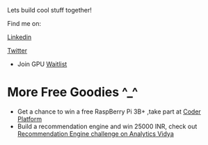 Lets build cool stuff together!

Find me on:

[Linkedin](https://www.linkedin.com/in/krishna-balaga-14908258/)

[Twitter](https://twitter.com/Krishnac71)

* Join GPU [Waitlist](https://datasciencex.typeform.com/to/oQg9G7)

# More Free Goodies ^_^

* Get a chance to win a free RaspBerry Pi 3B+ ,take part at [Coder Platform](https://ibmcoders.influitive.com/challenges)
* Build a recommendation engine and win 25000 INR, check out [Recommendation Engine challenge on Analytics Vidya](https://datahack.analyticsvidhya.com/contest/build-a-recommendation-engine-powered-by-ibm-cloud/)
